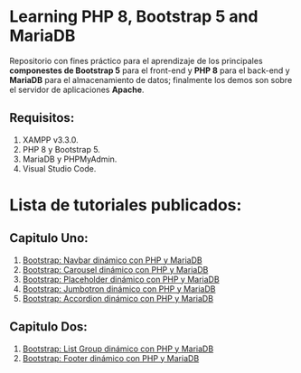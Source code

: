 # Learning PHP 8, Bootstrap 5 and MariaDB
Repositorio con fines práctico para el aprendizaje de los principales **componestes de Bootstrap 5** para el front-end y **PHP 8** para el back-end y **MariaDB** para el almacenamiento de datos; finalmente los demos son sobre el servidor de aplicaciones **Apache**.

## Requisitos:
1. XAMPP v3.3.0.
2. PHP 8 y Bootstrap 5.
3. MariaDB y PHPMyAdmin.
4. Visual Studio Code.

# Lista de tutoriales publicados:
## Capitulo Uno:
1. [Bootstrap: Navbar dinámico con PHP y MariaDB](http://blog.hadsonpar.com/2023/06/bootstrap-navbar-dinamico-con-php-y.html)
2. [Bootstrap: Carousel dinámico con PHP y MariaDB](http://blog.hadsonpar.com/2023/07/bootstrap-carousel-dinamico-con-php-y.html)
3. [Bootstrap: Placeholder dinámico con PHP y MariaDB](http://blog.hadsonpar.com/2023/07/bootstrap-placeholder-dinamico-con-php.html)
4. [Bootstrap: Jumbotron dinámico con PHP y MariaDB](http://blog.hadsonpar.com/2023/07/bootstrap-jumbotron-dinamico-con-php-y.html)
5. [Bootstrap: Accordion dinámico con PHP y MariaDB](http://blog.hadsonpar.com/2023/07/bootstrap-accordion-dinamico-con-php-y.html)
## Capitulo Dos:
1. [Bootstrap: List Group dinámico con PHP y MariaDB](http://blog.hadsonpar.com/2023/07/bootstrap-list-group-dinamico-con-php-y.html)
2. [Bootstrap: Footer dinámico con PHP y MariaDB](http://blog.hadsonpar.com/2023/07/bootstrap-footer-dinamico-con-php-y.html)

